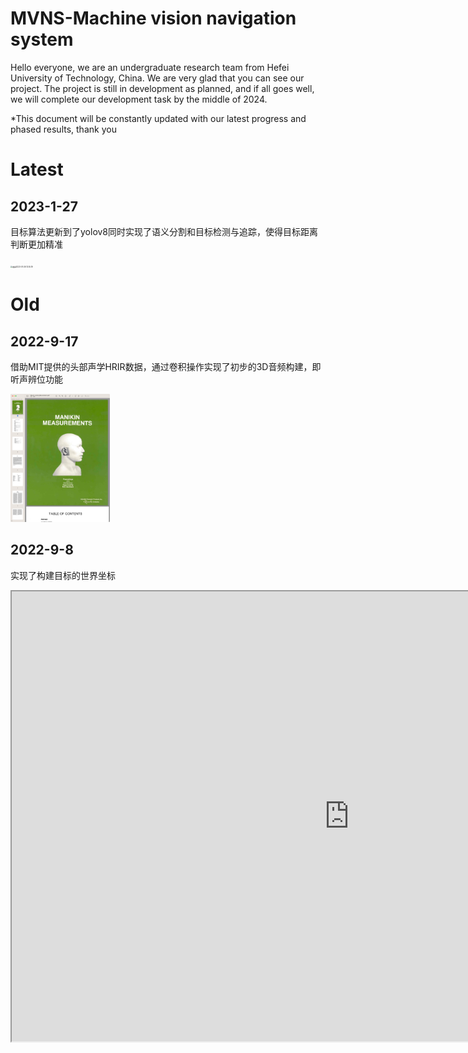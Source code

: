 # MVNS-Machine vision navigation system

Hello everyone, we are an undergraduate research team from Hefei University of Technology, China. We are very glad that you can see our project. The project is still in development as planned, and if all goes well, we will complete our development task by the middle of 2024.

*This document will be constantly updated with our latest progress and phased results, thank you



# Latest
## 2023-1-27
目标算法更新到了yolov8同时实现了语义分割和目标检测与追踪，使得目标距离判断更加精准

<img src="https://github.com/momiji-bit/HFUT-MVNS/blob/main/README/截屏2023-01-26 13.55.19.png" alt="截屏2023-01-26 13.55.19" style="zoom: 20%;" />


# Old

## 2022-9-17
借助MIT提供的头部声学HRIR数据，通过卷积操作实现了初步的3D音频构建，即听声辨位功能

<img src="https://github.com/momiji-bit/HFUT-MVNS/blob/main/README/截屏2022-09-17 16.12.06.png" alt="截屏2022-09-17 16.12.06" style="zoom: 20%;" />


## 2022-9-8

实现了构建目标的世界坐标

<iframe height=720 width=1080 src="https://github.com/momiji-bit/HFUT-MVNS/blob/main/README/IMG_9906.mp4">

## 2022-9-6

实现通过四元数计算相机姿态

<iframe height=720 width=1080 src="https://github.com/momiji-bit/HFUT-MVNS/blob/main/README/IMG_9882.mp4">


# How to use.

构建运行环境
```pip install -r requirements.txt```

